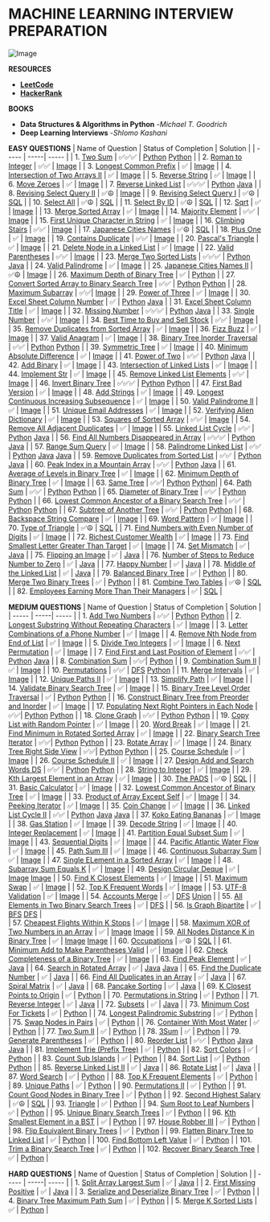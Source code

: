 # **MACHINE LEARNING INTERVIEW PREPARATION**

![Image](https://github.com/ThinamXx/ML..Interview..Preparation/blob/main/Images/In.jpg)

**RESOURCES**
- [**LeetCode**](https://leetcode.com/problemset/all/?listId=wpwgkgt&page=1&difficulty=EASY&status=NOT_STARTED)
- [**HackerRank**](https://www.hackerrank.com/dashboard)

**BOOKS**
- **Data Structures & Algorithms in Python** -*Michael T. Goodrich*
- **Deep Learning Interviews** -*Shlomo Kashani*

**EASY QUESTIONS**
| Name of Question | Status of Completion | Solution |
| ----- | -----| ----- |
| 1. [Two Sum](https://leetcode.com/problems/two-sum/) | ✅✅✅ | [Python](https://github.com/ThinamXx/ML..Interview..Preparation/blob/main/Images/Two%20Sum.PNG) [Python](https://github.com/ThinamXx/ML..Interview..Preparation/blob/main/Images/2Sum.PNG) |
| 2. [Roman to Integer](https://leetcode.com/problems/roman-to-integer/) | ✅✅ | [Image](https://github.com/ThinamXx/ML..Interview..Preparation/blob/main/Images/Roman2Integer.PNG) |
| 3. [Longest Common Prefix](https://leetcode.com/problems/longest-common-prefix/) | ✅ | [Image](https://github.com/ThinamXx/ML..Interview..Preparation/blob/main/Images/LCP.PNG) |
| 4. [Intersection of Two Arrays II](https://leetcode.com/problems/intersection-of-two-arrays-ii/) | ✅ | [Image](https://github.com/ThinamXx/ML..Interview..Preparation/blob/main/Images/Intersection.PNG) |
| 5. [Reverse String](https://leetcode.com/problems/reverse-string/) | ✅ | [Image](https://github.com/ThinamXx/ML..Interview..Preparation/blob/main/Images/Reverse%20String.PNG) |
| 6. [Move Zeroes](https://leetcode.com/problems/move-zeroes/) | ✅ | [Image](https://github.com/ThinamXx/ML..Interview..Preparation/blob/main/Images/Move%20Zeroes.PNG) |
| 7. [Reverse Linked List](https://leetcode.com/problems/reverse-linked-list/) | ✅✅✅ | [Python](https://github.com/ThinamXx/ML..Interview..Preparation/blob/main/Images/ReverseLinkedList.PNG) [Java](https://github.com/ThinamXx/ML..Interview..Preparation/blob/main/Images/Reverse%20Linked%20List.PNG) |
| 8. [Revising Select Query II](https://www.hackerrank.com/challenges/revising-the-select-query-2/problem?isFullScreen=true) | ✅☮ | [Image](https://github.com/ThinamXx/ML..Interview..Preparation/blob/main/Images/Query.PNG) |
| 9. [Revising Select Query I](https://www.hackerrank.com/challenges/revising-the-select-query/problem?isFullScreen=true) | ✅☮ | [SQL](https://github.com/ThinamXx/ML..Interview..Preparation/blob/main/Images/Query%20I.PNG) |
| 10. [Select All](https://www.hackerrank.com/challenges/select-all-sql/problem?isFullScreen=true) | ✅☮ | [SQL](https://github.com/ThinamXx/ML..Interview..Preparation/blob/main/Images/Select.PNG) |
| 11. [Select By ID](https://www.hackerrank.com/challenges/select-by-id/problem?isFullScreen=true) | ✅☮ | [SQL](https://github.com/ThinamXx/ML..Interview..Preparation/blob/main/Images/Select%20I.PNG) |
| 12. [Sqrt](https://leetcode.com/problems/sqrtx/) | ✅ | [Image](https://github.com/ThinamXx/ML..Interview..Preparation/blob/main/Images/Sqrt.PNG) |
| 13. [Merge Sorted Array](https://leetcode.com/problems/merge-sorted-array/submissions/) | ✅ | [Image](https://github.com/ThinamXx/ML..Interview..Preparation/blob/main/Images/Merge%20Sorted%20Array.PNG) |
| 14. [Majority Element](https://leetcode.com/problems/majority-element/submissions/) | ✅✅ | [Image](https://github.com/ThinamXx/ML..Interview..Preparation/blob/main/Images/Majority%20Element.PNG) |
| 15. [First Unique Character in String](https://leetcode.com/problems/first-unique-character-in-a-string/submissions/) | ✅ | [Image](https://github.com/ThinamXx/ML..Interview..Preparation/blob/main/Images/Unique%20Character.PNG) |
| 16. [Climbing Stairs](https://leetcode.com/problems/climbing-stairs/submissions/) | ✅✅ | [Image](https://github.com/ThinamXx/ML..Interview..Preparation/blob/main/Images/Climbing%20Stairs.PNG) |
| 17. [Japanese Cities Names](https://www.hackerrank.com/challenges/japanese-cities-name/problem?isFullScreen=true) | ✅☮ | [SQL](https://github.com/ThinamXx/ML..Interview..Preparation/blob/main/Images/Japanese%20Cities.PNG) |
| 18. [Plus One](https://leetcode.com/problems/plus-one/submissions/) | ✅ | [Image](https://github.com/ThinamXx/ML..Interview..Preparation/blob/main/Images/Plus%20One.PNG) |
| 19. [Contains Duplicate](https://leetcode.com/problems/contains-duplicate/submissions/) | ✅✅ | [Image](https://github.com/ThinamXx/ML..Interview..Preparation/blob/main/Images/Contains%20Duplicate.PNG) |
| 20. [Pascal's Triangle](https://leetcode.com/problems/pascals-triangle/submissions/) | ✅ | [Image](https://github.com/ThinamXx/ML..Interview..Preparation/blob/main/Images/Pascals%20Triangle.PNG) |
| 21. [Delete Node in a Linked List](https://leetcode.com/problems/delete-node-in-a-linked-list/submissions/) | ✅ | [Image](https://github.com/ThinamXx/ML..Interview..Preparation/blob/main/Images/Delete%20Node.PNG) |
| 22. [Valid Parentheses](https://leetcode.com/problems/valid-parentheses/submissions/) | ✅✅ | [Image](https://github.com/ThinamXx/ML..Interview..Preparation/blob/main/Images/Valid%20Parentheses.PNG) |
| 23. [Merge Two Sorted Lists](https://leetcode.com/problems/merge-two-sorted-lists/submissions/) | ✅✅✅ | [Python](https://github.com/ThinamXx/ML..Interview..Preparation/blob/main/Images/Merge%20Sorted%20Lists.PNG) [Java](https://github.com/ThinamXx/ML..Interview..Preparation/blob/main/Images/Merge%20Linked.PNG) |
| 24. [Valid Palindrome](https://github.com/ThinamXx/ML..Interview..Preparation/blob/main/Images/Valid%20Palindrome.PNG) | ✅ | [Image](https://leetcode.com/problems/valid-palindrome/submissions/) |
| 25. [Japanese Cities Names II](https://www.hackerrank.com/challenges/japanese-cities-name/problem?isFullScreen=true) | ✅☮ | [Image](https://github.com/ThinamXx/ML..Interview..Preparation/blob/main/Images/Select%20II.PNG) |
| 26. [Maximum Depth of Binary Tree](https://leetcode.com/problems/maximum-depth-of-binary-tree/submissions/) | ✅ | [Python](https://github.com/ThinamXx/ML..Interview..Preparation/blob/main/Images/Maximum%20Depth.PNG) |
| 27. [Convert Sorted Array to Binary Search Tree](https://leetcode.com/problems/convert-sorted-array-to-binary-search-tree/) | ✅✅ | [Python](https://github.com/ThinamXx/ML..Interview..Preparation/blob/main/Images/Sorted%20Array.PNG) [Python](https://github.com/ThinamXx/ML..Interview..Preparation/blob/main/Images/Convert%20Sorted%20Array.PNG) |
| 28. [Maximum Subarray](https://leetcode.com/problems/maximum-subarray/submissions/) | ✅✅| [Image](https://github.com/ThinamXx/ML..Interview..Preparation/blob/main/Images/Maximum%20Subarray.PNG) |
| 29. [Power of Three](https://leetcode.com/problems/power-of-three/submissions/) | ✅ | [Image](https://github.com/ThinamXx/ML..Interview..Preparation/blob/main/Images/Power%20of%20Three.PNG) | 
| 30. [Excel Sheet Column Number](https://leetcode.com/problems/excel-sheet-column-number/submissions/) | ✅ | [Python](https://github.com/ThinamXx/ML..Interview..Preparation/blob/main/Images/Excel%20Sheet%20Column.PNG) [Java](https://github.com/ThinamXx/ML..Interview..Preparation/blob/main/Images/Excel%20Sheet.PNG) |
| 31. [Excel Sheet Column Title](https://leetcode.com/problems/excel-sheet-column-title/submissions/) | ✅ | [Image](https://github.com/ThinamXx/ML..Interview..Preparation/blob/main/Images/Excel%20Sheet%20ColumnI.PNG) |
| 32. [Missing Number](https://leetcode.com/problems/missing-number/submissions/) | ✅✅✅ | [Python](https://github.com/ThinamXx/ML..Interview..Preparation/blob/main/Images/Missing%20Number.PNG) [Java](https://github.com/ThinamXx/ML..Interview..Preparation/blob/main/Images/Missing%20Number%20Java.PNG) |
| 33. [Single Number](https://leetcode.com/problems/single-number/submissions/) | ✅✅ | [Image](https://github.com/ThinamXx/ML..Interview..Preparation/blob/main/Images/Single%20Number.PNG) |
| 34. [Best Time to Buy and Sell Stock](https://leetcode.com/problems/best-time-to-buy-and-sell-stock/submissions/) | ✅✅ | [Image](https://github.com/ThinamXx/ML..Interview..Preparation/blob/main/Images/Best%20Time%20To%20Buy.PNG) |
| 35. [Remove Duplicates from Sorted Array](https://leetcode.com/problems/remove-duplicates-from-sorted-array/submissions/) | ✅ | [Image](https://github.com/ThinamXx/ML..Interview..Preparation/blob/main/Images/Remove%20Duplicates.PNG) |
| 36. [Fizz Buzz](https://leetcode.com/problems/fizz-buzz/submissions/) | ✅ | [Image](https://github.com/ThinamXx/ML..Interview..Preparation/blob/main/Images/Fizz%20Buzz.PNG) |
| 37. [Valid Anagram](https://leetcode.com/problems/valid-anagram/submissions/) | ✅ | [Image](https://github.com/ThinamXx/ML..Interview..Preparation/blob/main/Images/Anagram.PNG) |
| 38. [Binary Tree Inorder Traversal](https://leetcode.com/problems/binary-tree-inorder-traversal/submissions/) | ✅✅ | [Python](https://github.com/ThinamXx/ML..Interview..Preparation/blob/main/Images/Binary%20Tree.PNG) [Python](https://github.com/ThinamXx/ML..Interview..Preparation/blob/main/Images/Binary%20Tree%20Inorder%20Traversal%20N.png) |
| 39. [Symmetric Tree](https://leetcode.com/problems/symmetric-tree/submissions/) | ✅ | [Image](https://github.com/ThinamXx/ML..Interview..Preparation/blob/main/Images/Symmetric%20Tree.PNG) |
| 40. [Minimum Absolute Difference](https://leetcode.com/problems/minimum-absolute-difference/submissions/) | ✅ | [Image](https://github.com/ThinamXx/ML..Interview..Preparation/blob/main/Images/Minimum%20Absolute.PNG) |
| 41. [Power of Two](https://leetcode.com/problems/power-of-two/submissions/) | ✅✅ | [Python](https://github.com/ThinamXx/ML..Interview..Preparation/blob/main/Images/Power%20of%20Two.PNG) [Java](https://github.com/ThinamXx/ML..Interview..Preparation/blob/main/Images/Power%20of%20Two%20Java.PNG) |
| 42. [Add Binary](https://leetcode.com/problems/add-binary/submissions/) | ✅ | [Image](https://github.com/ThinamXx/ML..Interview..Preparation/blob/main/Images/Adding%20Binary.PNG) |
| 43. [Intersection of Linked Lists](https://leetcode.com/problems/intersection-of-two-linked-lists/submissions/) | ✅ | [Image](https://github.com/ThinamXx/ML..Interview..Preparation/blob/main/Images/Intersection%20Node%20in%20SLI.PNG) |
| 44. [Implement Str](https://leetcode.com/problems/implement-strstr/) | ✅ | [Image](https://github.com/ThinamXx/ML..Interview..Preparation/blob/main/Images/Str.PNG) | 
| 45. [Remove Linked List Elements](https://leetcode.com/problems/remove-linked-list-elements/submissions/) | ✅✅ | [Image](https://github.com/ThinamXx/ML..Interview..Preparation/blob/main/Images/Remove%20LinkedList.PNG) |
| 46. [Invert Binary Tree](https://leetcode.com/problems/invert-binary-tree/submissions/) | ✅✅✅ | [Python](https://github.com/ThinamXx/ML..Interview..Preparation/blob/main/Images/Invert%20Tree.PNG) [Python](https://github.com/ThinamXx/ML..Interview..Preparation/blob/main/Images/Invert%20Tree%20N.PNG) |
| 47. [First Bad Version](https://leetcode.com/problems/first-bad-version/) | ✅ | [Image](https://github.com/ThinamXx/ML..Interview..Preparation/blob/main/Images/First%20Bad%20Version.PNG) |
| 48. [Add Strings](https://leetcode.com/problems/add-strings/submissions/) | ✅ | [Image](https://github.com/ThinamXx/ML..Interview..Preparation/blob/main/Images/Add%20Strings.PNG) |
| 49. [Longest Continuous Increasing Subsequence](https://leetcode.com/problems/longest-continuous-increasing-subsequence/submissions/) | ✅ | [Image](https://github.com/ThinamXx/ML..Interview..Preparation/blob/main/Images/Subarray.PNG) |
| 50. [Valid Palindrome II](https://leetcode.com/problems/valid-palindrome-ii/submissions/) | ✅ | [Image](https://github.com/ThinamXx/ML..Interview..Preparation/blob/main/Images/Valid%20Palindrome%20II.PNG) | 
| 51. [Unique Email Addresses](https://leetcode.com/problems/unique-email-addresses/submissions/) | ✅ | [Image](https://github.com/ThinamXx/ML..Interview..Preparation/blob/main/Images/Email%20Addresses.PNG) |
| 52. [Verifying Alien Dictionary](https://leetcode.com/problems/verifying-an-alien-dictionary/submissions/) | ✅ | [Image](https://github.com/ThinamXx/ML..Interview..Preparation/blob/main/Images/Alien%20Dictionary.PNG) |
| 53. [Squares of Sorted Array](https://leetcode.com/problems/squares-of-a-sorted-array/submissions/) | ✅✅ | [Image](https://github.com/ThinamXx/ML..Interview..Preparation/blob/main/Images/Squares%20of%20Sorted%20Array.PNG) | 
| 54. [Remove All Adjacent Duplicates](https://leetcode.com/problems/remove-all-adjacent-duplicates-in-string/submissions/) | ✅ | [Image](https://github.com/ThinamXx/ML..Interview..Preparation/blob/main/Images/Remove%20Adjacent.PNG) |
| 55. [Linked List Cycle](https://leetcode.com/problems/linked-list-cycle/submissions/) | ✅✅ | [Python](https://github.com/ThinamXx/ML..Interview..Preparation/blob/main/Images/Linked%20List%20Cycle.PNG) [Java](https://github.com/ThinamXx/ML..Interview..Preparation/blob/main/Images/Cycle.PNG) | 
| 56. [Find All Numbers Disappeared in Array](https://leetcode.com/problems/find-all-numbers-disappeared-in-an-array/) | ✅✅✅ | [Python](https://github.com/ThinamXx/ML..Interview..Preparation/blob/main/Images/Find%20Numbers.PNG) [Java](https://github.com/ThinamXx/ML..Interview..Preparation/blob/main/Images/Numbers%20Disappeared.PNG) | 
| 57. [Range Sum Query](https://leetcode.com/problems/range-sum-query-immutable/submissions/) | ✅ | [Image](https://github.com/ThinamXx/ML..Interview..Preparation/blob/main/Images/Range%20Sum.PNG) |
| 58. [Palindrome Linked List](https://leetcode.com/problems/palindrome-linked-list/submissions/) | ✅✅ | [Python](https://github.com/ThinamXx/ML..Interview..Preparation/blob/main/Images/Palindrome%20Linked%20List.PNG) [Java](https://github.com/ThinamXx/ML..Interview..Preparation/blob/main/Images/Palindrom%20LLJ.PNG) [Java](https://github.com/ThinamXx/ML..Interview..Preparation/blob/main/Images/Palindrome%20LLJ.PNG) |
| 59. [Remove Duplicates from Sorted List](https://leetcode.com/problems/remove-duplicates-from-sorted-list/submissions/) | ✅✅ | [Python](https://github.com/ThinamXx/ML..Interview..Preparation/blob/main/Images/Remove%20Duplicates%20List.PNG) [Java](https://github.com/ThinamXx/ML..Interview..Preparation/blob/main/Images/Remove%20Duplicates%20List%20Java.PNG) |
| 60. [Peak Index in a Mountain Array](https://leetcode.com/problems/peak-index-in-a-mountain-array/) | ✅✅ | [Python](https://github.com/ThinamXx/ML..Interview..Preparation/blob/main/Images/Peak%20Index.PNG) [Java](https://github.com/ThinamXx/ML..Interview..Preparation/blob/main/Images/Peak%20Index%20Java.PNG) |
| 61. [Average of Levels in Binary Tree](https://leetcode.com/problems/average-of-levels-in-binary-tree/) | ✅ | [Image](https://github.com/ThinamXx/ML..Interview..Preparation/blob/main/Images/Average%20of%20Levels.PNG) |
| 62. [Minimum Depth of Binary Tree](https://leetcode.com/problems/minimum-depth-of-binary-tree/submissions/) | ✅ | [Image](https://github.com/ThinamXx/ML..Interview..Preparation/blob/main/Images/Minimum%20Depth.PNG) | 
| 63. [Same Tree](https://leetcode.com/problems/same-tree/submissions/) | ✅✅| [Python](https://github.com/ThinamXx/ML..Interview..Preparation/blob/main/Images/Same%20Tree.PNG) [Python](https://github.com/ThinamXx/ML..Interview..Preparation/blob/main/Images/Same%20Tree%20P.png)|
| 64. [Path Sum](https://leetcode.com/problems/path-sum/submissions/) | ✅✅ | [Python](https://github.com/ThinamXx/ML..Interview..Preparation/blob/main/Images/Path%20Sum.PNG) [Python](https://github.com/ThinamXx/ML..Interview..Preparation/blob/main/Images/Path%20Sum%20N.PNG) |
| 65. [Diameter of Binary Tree](https://leetcode.com/problems/diameter-of-binary-tree/submissions/) | ✅✅ | [Python](https://github.com/ThinamXx/ML..Interview..Preparation/blob/main/Images/Diameter%20of%20BT.PNG) [Python](https://github.com/ThinamXx/ML..Interview..Preparation/blob/main/Images/Diameter%20of%20BT%20P.PNG) |
| 66. [Lowest Common Ancestor of a Binary Search Tree](https://leetcode.com/problems/lowest-common-ancestor-of-a-binary-search-tree/) | ✅✅ | [Python](https://github.com/ThinamXx/ML..Interview..Preparation/blob/main/Images/Lowest%20Common%20Descendent.PNG) [Python](https://github.com/ThinamXx/ML..Interview..Preparation/blob/main/Images/Lowest%20Common%20Ancestor.PNG) | 
| 67. [Subtree of Another Tree](https://leetcode.com/problems/subtree-of-another-tree/submissions/) | ✅✅ | [Python](https://github.com/ThinamXx/ML..Interview..Preparation/blob/main/Images/Subtree%20of%20another%20Tree.PNG) [Python](https://github.com/ThinamXx/ML..Interview..Preparation/blob/main/Images/Subtree%20of%20Another%20Tree%20N.png) |
| 68. [Backspace String Compare](https://leetcode.com/problems/backspace-string-compare/submissions/) | ✅ | [Image](https://github.com/ThinamXx/ML..Interview..Preparation/blob/main/Images/Backspace%20String.PNG) | 
| 69. [Word Pattern](https://leetcode.com/problems/word-pattern/submissions/) | ✅ | [Image](https://github.com/ThinamXx/ML..Interview..Preparation/blob/main/Images/Word%20Pattern.PNG) | 
| 70. [Type of Triangle](https://www.hackerrank.com/challenges/what-type-of-triangle/problem?isFullScreen=true) | ✅☮ | [SQL](https://github.com/ThinamXx/ML..Interview..Preparation/blob/main/Images/Triangle.PNG) |
| 71. [Find Numbers with Even Number of Digits](https://leetcode.com/problems/find-numbers-with-even-number-of-digits/) | ✅ | [Image](https://github.com/ThinamXx/ML..Interview..Preparation/blob/main/Images/Even%20Digits.PNG) |
| 72. [Richest Customer Wealth](https://leetcode.com/problems/richest-customer-wealth/submissions/) | ✅ | [Image](https://github.com/ThinamXx/ML..Interview..Preparation/blob/main/Images/Wealth.PNG) | 
| 73. [Find Smallest Letter Greater Than Target](https://leetcode.com/problems/find-smallest-letter-greater-than-target/) | ✅ | [Image](https://github.com/ThinamXx/ML..Interview..Preparation/blob/main/Images/Smallest%20Letter.PNG) | 
| 74. [Set Mismatch](https://leetcode.com/problems/set-mismatch/) | ✅ | [Java](https://github.com/ThinamXx/ML..Interview..Preparation/blob/main/Images/Set%20Mismatch.PNG) | 
| 75. [Flipping an Image](https://leetcode.com/problems/flipping-an-image/) | ✅ | [Java](https://github.com/ThinamXx/ML..Interview..Preparation/blob/main/Images/Flipping%20Image.PNG) | 
| 76. [Number of Steps to Reduce Number to Zero](https://leetcode.com/problems/number-of-steps-to-reduce-a-number-to-zero/) | ✅ | [Java](https://github.com/ThinamXx/ML..Interview..Preparation/blob/main/Images/Reduce.PNG) | 
| 77. [Happy Number](https://leetcode.com/problems/happy-number/) | ✅ | [Java](https://github.com/ThinamXx/ML..Interview..Preparation/blob/main/Images/Happy%20Number.PNG) | 
| 78. [Middle of the Linked List](https://leetcode.com/problems/middle-of-the-linked-list/) | ✅ | [Java](https://github.com/ThinamXx/ML..Interview..Preparation/blob/main/Images/Linked%20List%20Middle.PNG) | 
| 79. [Balanced Binary Tree](https://leetcode.com/problems/balanced-binary-tree/submissions/) | ✅ | [Python](https://github.com/ThinamXx/ML..Interview..Preparation/blob/main/Images/Balanced%20Binary%20Tree.PNG) | 
| 80. [Merge Two Binary Trees](https://leetcode.com/problems/merge-two-binary-trees/submissions/) | ✅ | [Python](https://github.com/ThinamXx/ML..Interview..Preparation/blob/main/Images/Merge%20Two%20Binary%20Trees.PNG) | 
| 81. [Combine Two Tables](https://leetcode.com/problems/combine-two-tables/submissions/) | ✅☮ | [SQL](https://github.com/ThinamXx/ML..Interview..Preparation/blob/main/Images/Combine%20Two%20Tables.PNG) | 
| 82. [Employees Earning More Than Their Managers](https://leetcode.com/problems/employees-earning-more-than-their-managers/) | ✅ | [SQL](https://github.com/ThinamXx/ML..Interview..Preparation/blob/main/Images/Employee%20Earning.PNG) |

**MEDIUM QUESTIONS**
| Name of Question | Status of Completion | Solution |
| ----- | -----| ----- |
| 1. [Add Two Numbers](https://leetcode.com/problems/add-two-numbers/) | ✅✅ | [Python](https://github.com/ThinamXx/ML..Interview..Preparation/blob/main/Images/Add%20Two%20Numbers.PNG) [Python](https://github.com/ThinamXx/ML..Interview..Preparation/blob/main/Images/Add%20Two%20Numbers%20N.png) |
| 2. [Longest Substring Without Repeating Characters](https://leetcode.com/problems/longest-substring-without-repeating-characters/) | ✅ | [Image](https://github.com/ThinamXx/ML..Interview..Preparation/blob/main/Images/Longest%20Substring.PNG) |
| 3. [Letter Combinations of a Phone Number](https://leetcode.com/problems/letter-combinations-of-a-phone-number/) | ✅ | [Image](https://github.com/ThinamXx/ML..Interview..Preparation/blob/main/Images/Letter%20Combinations.PNG) |
| 4. [Remove Nth Node from End of List](https://leetcode.com/problems/remove-nth-node-from-end-of-list/) | ✅ | [Image](https://github.com/ThinamXx/ML..Interview..Preparation/blob/main/Images/Remove%20Nth%20Node.PNG) | 
| 5. [Divide Two Integers](https://leetcode.com/problems/divide-two-integers/submissions/) | ✅ | [Image](https://github.com/ThinamXx/ML..Interview..Preparation/blob/main/Images/Divide.PNG) |
| 6. [Next Permutation](https://leetcode.com/problems/next-permutation/submissions/) | ✅ | [Image](https://github.com/ThinamXx/ML..Interview..Preparation/blob/main/Images/Next%20Permutation.PNG) | 
| 7. [Find First and Last Position of Element](https://leetcode.com/problems/find-first-and-last-position-of-element-in-sorted-array/submissions/) | ✅✅ | [Python](https://github.com/ThinamXx/ML..Interview..Preparation/blob/main/Images/First%20and%20Last.PNG) [Java](https://github.com/ThinamXx/ML..Interview..Preparation/blob/main/Images/First%20and%20Last%20Java.PNG) |
| 8. [Combination Sum](https://leetcode.com/problems/combination-sum/submissions/) | ✅✅| [Python](https://github.com/ThinamXx/ML..Interview..Preparation/blob/main/Images/Combination%20Sum.PNG) | 
| 9. [Combination Sum II](https://leetcode.com/problems/combination-sum-ii/submissions/) | ✅ | [Image](https://github.com/ThinamXx/ML..Interview..Preparation/blob/main/Images/Combination%20Sum%20II.PNG) |
| 10. [Permutations](https://leetcode.com/problems/permutations/submissions/) | ✅✅ | [DFS](https://github.com/ThinamXx/ML..Interview..Preparation/blob/main/Images/Permutations.PNG) [Python](https://github.com/ThinamXx/ML..Interview..Preparation/blob/main/Images/Permutations%20P.PNG) |
| 11. [Merge Intervals](https://leetcode.com/problems/merge-intervals/submissions/) | ✅ | [Image](https://github.com/ThinamXx/ML..Interview..Preparation/blob/main/Images/Merge%20Intervals.PNG) |
| 12. [Unique Paths II](https://leetcode.com/problems/unique-paths-ii/submissions/) | ✅ | [Image](https://github.com/ThinamXx/ML..Interview..Preparation/blob/main/Images/Unique%20Paths%20II.PNG) | 
| 13. [Simplify Path](https://leetcode.com/problems/simplify-path/submissions/) | ✅ | [Image](https://github.com/ThinamXx/ML..Interview..Preparation/blob/main/Images/Simplify%20Path.PNG) |
| 14. [Validate Binary Search Tree](https://leetcode.com/problems/validate-binary-search-tree/submissions/) | ✅ | [Image](https://github.com/ThinamXx/ML..Interview..Preparation/blob/main/Images/Binary%20Tree.PNG) |
| 15. [Binary Tree Level Order Traversal](https://leetcode.com/problems/binary-tree-level-order-traversal/) | ✅ | [Python](https://github.com/ThinamXx/ML..Interview..Preparation/blob/main/Images/Binary%20Tree%20Level%20Order.PNG) [Python](https://github.com/ThinamXx/ML..Interview..Preparation/blob/main/Images/Level%20Order%20Traversal.PNG) |
| 16. [Construct Binary Tree from Preorder and Inorder](https://leetcode.com/problems/construct-binary-tree-from-preorder-and-inorder-traversal/) | ✅ | [Image](https://github.com/ThinamXx/ML..Interview..Preparation/blob/main/Images/Construct%20Binary%20Tree.PNG) |
| 17. [Populating Next Right Pointers in Each Node](https://leetcode.com/problems/populating-next-right-pointers-in-each-node/) | ✅✅| [Python](https://github.com/ThinamXx/ML..Interview..Preparation/blob/main/Images/Populating%20Next%20Right.PNG) [Python](https://github.com/ThinamXx/ML..Interview..Preparation/blob/main/Images/Populating%20Next%20Right%20Pointers%20in%20Each%20Node.PNG) | 
| 18. [Clone Graph](https://leetcode.com/problems/clone-graph/submissions/) | ✅✅ | [Python](https://github.com/ThinamXx/ML..Interview..Preparation/blob/main/Images/Clone%20Graph.PNG) [Python](https://github.com/ThinamXx/ML..Interview..Preparation/blob/main/Images/Clone%20Graphh.PNG) | 
| 19. [Copy List with Random Pointer](https://leetcode.com/problems/copy-list-with-random-pointer/) | ✅ | [Image](https://github.com/ThinamXx/ML..Interview..Preparation/blob/main/Images/Copy%20List.PNG) |
| 20. [Word Break](https://leetcode.com/problems/word-break/) | ✅ | [Image](https://github.com/ThinamXx/ML..Interview..Preparation/blob/main/Images/Word%20Break.PNG) |
| 21. [Find Minimum in Rotated Sorted Array](https://leetcode.com/problems/find-minimum-in-rotated-sorted-array/) | ✅ | [Image](https://github.com/ThinamXx/ML..Interview..Preparation/blob/main/Images/Minimum%20in%20Rotated.PNG) |
| 22. [Binary Search Tree Iterator](https://leetcode.com/problems/binary-search-tree-iterator/) | ✅✅| [Python](https://github.com/ThinamXx/ML..Interview..Preparation/blob/main/Images/Binary%20Search%20Tree.PNG) [Python](https://github.com/ThinamXx/ML..Interview..Preparation/blob/main/Images/Binary%20Search%20Tree%20Iterator%20N.png) | 
| 23. [Rotate Array](https://leetcode.com/problems/rotate-array/) | ✅ | [Image](https://github.com/ThinamXx/ML..Interview..Preparation/blob/main/Images/Rotate%20Array.PNG) |
| 24. [Binary Tree Right Side View](https://leetcode.com/problems/binary-tree-right-side-view/) | ✅✅| [Python](https://github.com/ThinamXx/ML..Interview..Preparation/blob/main/Images/Right%20Node.PNG) [Python](https://github.com/ThinamXx/ML..Interview..Preparation/blob/main/Images/Binary%20Tree%20Right%20Side.PNG) | 
| 25. [Course Schedule](https://leetcode.com/problems/course-schedule/submissions/) | ✅ | [Image](https://github.com/ThinamXx/ML..Interview..Preparation/blob/main/Images/Course%20Schedule.PNG) |
| 26. [Course Schedule II](https://leetcode.com/problems/course-schedule-ii/submissions/) | ✅ | [Image](https://github.com/ThinamXx/ML..Interview..Preparation/blob/main/Images/Course%20Schedule%20II.PNG) |
| 27. [Design Add and Search Words DS](https://leetcode.com/problems/design-add-and-search-words-data-structure/) | ✅✅ | [Python](https://github.com/ThinamXx/ML..Interview..Preparation/blob/main/Images/Design%20Add%20and%20Search.PNG) [Python](https://github.com/ThinamXx/ML..Interview..Preparation/blob/main/Images/Add%20%26%20Search.png) | 
| 28. [String to Integer](https://leetcode.com/problems/string-to-integer-atoi/submissions/) | ✅ | [Image](https://github.com/ThinamXx/ML..Interview..Preparation/blob/main/Images/String%20to%20Integer.PNG) | 
| 29. [Kth Largest Element in an Array](https://leetcode.com/problems/kth-largest-element-in-an-array/) | ✅ | [Image](https://github.com/ThinamXx/ML..Interview..Preparation/blob/main/Images/Kth%20Largest%20Element.PNG) | 
| 30. [The PADS](https://www.hackerrank.com/challenges/the-pads/problem?isFullScreen=true) | ✅☮ | [SQL](https://github.com/ThinamXx/ML..Interview..Preparation/blob/main/Images/The%20Pads.PNG) | 
| 31. [Basic Calculator](https://leetcode.com/problems/basic-calculator-ii/submissions/) | ✅ | [Image](https://github.com/ThinamXx/ML..Interview..Preparation/blob/main/Images/Basic%20Calculator%20II.PNG) | 
| 32. [Lowest Common Ancestor of Binary Tree](https://leetcode.com/problems/lowest-common-ancestor-of-a-binary-tree/) | ✅ | [Image](https://github.com/ThinamXx/ML..Interview..Preparation/blob/main/Images/Lowest%20Common%20Binary.PNG) | 
| 33. [Product of Array Except Self](https://leetcode.com/problems/product-of-array-except-self/) | ✅ | [Image](https://github.com/ThinamXx/ML..Interview..Preparation/blob/main/Images/Product%20of%20Array.PNG) | 
| 34. [Peeking Iterator](https://leetcode.com/problems/peeking-iterator/submissions/) | ✅ | [Image](https://github.com/ThinamXx/ML..Interview..Preparation/blob/main/Images/Peeking%20Iterator.PNG) | 
| 35. [Coin Change](https://leetcode.com/problems/coin-change/submissions/) | ✅ | [Image](https://github.com/ThinamXx/ML..Interview..Preparation/blob/main/Images/Coin%20Change.PNG) |
| 36. [Linked List Cycle II](https://leetcode.com/problems/linked-list-cycle-ii/submissions/) | ✅✅ | [Python](https://github.com/ThinamXx/ML..Interview..Preparation/blob/main/Images/Linked%20List%20Cycle%20II.PNG) [Java](https://github.com/ThinamXx/ML..Interview..Preparation/blob/main/Images/Linked%20List%20CJ.PNG) [Java](https://github.com/ThinamXx/ML..Interview..Preparation/blob/main/Images/Linked%20List%20CJ2.PNG) | 
| 37. [Koko Eating Bananas](https://leetcode.com/problems/koko-eating-bananas/) | ✅ | [Image](https://github.com/ThinamXx/ML..Interview..Preparation/blob/main/Images/Koko.PNG) |
| 38. [Gas Station](https://leetcode.com/problems/gas-station/) | ✅ | [Image](https://github.com/ThinamXx/ML..Interview..Preparation/blob/main/Images/Gas%20Station.PNG) |
| 39. [Decode String](https://leetcode.com/problems/decode-string/submissions/) | ✅ | [Image](https://github.com/ThinamXx/ML..Interview..Preparation/blob/main/Images/Decode%20String.PNG) |
| 40. [Integer Replacement](https://leetcode.com/problems/integer-replacement/) | ✅ | [Image](https://github.com/ThinamXx/ML..Interview..Preparation/blob/main/Images/Integer%20Replacement.PNG) | 
| 41. [Partition Equal Subset Sum](https://leetcode.com/problems/partition-equal-subset-sum/submissions/) | ✅ | [Image](https://github.com/ThinamXx/ML..Interview..Preparation/blob/main/Images/Partition%20Equal.PNG) | 
| 43. [Sequential Digits](https://leetcode.com/problems/sequential-digits/submissions/) | ✅ | [Image](https://github.com/ThinamXx/ML..Interview..Preparation/blob/main/Images/Sequential%20Digits.PNG) |
| 44. [Pacific Atlantic Water Flow](https://leetcode.com/problems/pacific-atlantic-water-flow/submissions/) | ✅ | [Image](https://github.com/ThinamXx/ML..Interview..Preparation/blob/main/Images/Pacific%20Atlantic.PNG) |
| 45. [Path Sum III](https://leetcode.com/problems/path-sum-iii/submissions/) | ✅ | [Image](https://github.com/ThinamXx/ML..Interview..Preparation/blob/main/Images/Path%20Sum%20III.PNG) | 
| 46. [Continuous Subarray Sum](https://leetcode.com/problems/continuous-subarray-sum/submissions/) | ✅ | [Image](https://github.com/ThinamXx/ML..Interview..Preparation/blob/main/Images/Continuous%20Subarray%20Sum.PNG) | 
| 47. [Single ELement in a Sorted Array](https://leetcode.com/problems/single-element-in-a-sorted-array/) | ✅ | [Image](https://github.com/ThinamXx/ML..Interview..Preparation/blob/main/Images/Single%20Element.PNG) | 
| 48. [Subarray Sum Equals K](https://leetcode.com/problems/subarray-sum-equals-k/submissions/) | ✅ | [Image](https://github.com/ThinamXx/ML..Interview..Preparation/blob/main/Images/Subarray%20Sum.PNG) | 
| 49. [Design Circular Deque](https://leetcode.com/problems/design-circular-deque/submissions/) | ✅ | [Image](https://github.com/ThinamXx/ML..Interview..Preparation/blob/main/Images/Design%20Circular%20a.PNG) [Image](https://github.com/ThinamXx/ML..Interview..Preparation/blob/main/Images/Design%20Circular%20b.PNG) | 
| 50. [Find K Closest Elements](https://leetcode.com/problems/find-k-closest-elements/) | ✅ | [Image](https://github.com/ThinamXx/ML..Interview..Preparation/blob/main/Images/K%20Closest.PNG) | 
| 51. [Maximum Swap](https://leetcode.com/problems/maximum-swap/submissions/) | ✅ | [Image](https://github.com/ThinamXx/ML..Interview..Preparation/blob/main/Images/Maximum%20Swap.PNG) |
| 52. [Top K Frequent Words](https://leetcode.com/problems/top-k-frequent-words/) | ✅ | [Image](https://github.com/ThinamXx/ML..Interview..Preparation/blob/main/Images/Top%20K%20Frequent%20Words.PNG) | 
| 53. [UTF-8 Validation](https://leetcode.com/problems/utf-8-validation/) | ✅ | [Image](https://github.com/ThinamXx/ML..Interview..Preparation/blob/main/Images/UTF-8.PNG) | 
| 54. [Accounts Merge](https://leetcode.com/problems/accounts-merge/submissions/) | ✅ | [DFS](https://github.com/ThinamXx/ML..Interview..Preparation/blob/main/Images/Accounts%20Merge%20a.PNG) [Union](https://github.com/ThinamXx/ML..Interview..Preparation/blob/main/Images/Accounts%20Merge%20b.PNG) | 
| 55. [All Elements in Two Binary Search Trees](https://leetcode.com/problems/all-elements-in-two-binary-search-trees/) | ✅ | [DFS](https://github.com/ThinamXx/ML..Interview..Preparation/blob/main/Images/Binary%20Search%20Tree%20All.PNG) | 
| 56. [Is Graph Bipartite](https://leetcode.com/problems/is-graph-bipartite/submissions/) | ✅ | [BFS](https://github.com/ThinamXx/ML..Interview..Preparation/blob/main/Images/Graph%20Bipartite%20a.PNG) [DFS](https://github.com/ThinamXx/ML..Interview..Preparation/blob/main/Images/Graph%20Bipartite%20b.PNG) |  
| 57. [Cheapest Flights Within K Stops](https://leetcode.com/problems/cheapest-flights-within-k-stops/) | ✅ | [Image](https://github.com/ThinamXx/ML..Interview..Preparation/blob/main/Images/Cheapest%20Flights.PNG) | 
| 58. [Maximum XOR of Two Numbers in an Array](https://leetcode.com/problems/maximum-xor-of-two-numbers-in-an-array/) | ✅ | [Image](https://github.com/ThinamXx/ML..Interview..Preparation/blob/main/Images/Maximum%20XOR%20a.PNG) [Image](https://github.com/ThinamXx/ML..Interview..Preparation/blob/main/Images/Maximum%20XOR%20b.PNG) |
| 59. [All Nodes Distance K in Binary Tree](https://leetcode.com/problems/all-nodes-distance-k-in-binary-tree/) | ✅ | [Image](https://github.com/ThinamXx/ML..Interview..Preparation/blob/main/Images/All%20Nodes%20a.PNG) [Image](https://github.com/ThinamXx/ML..Interview..Preparation/blob/main/Images/All%20Nodes%20b.PNG) | 
| 60. [Occupations](https://www.hackerrank.com/challenges/occupations/problem?isFullScreen=true) | ✅☮ | [SQL](https://github.com/ThinamXx/ML..Interview..Preparation/blob/main/Images/Occupations.PNG) |
| 61. [Minimum Add to Make Parentheses Valid](https://leetcode.com/problems/minimum-add-to-make-parentheses-valid/) | ✅ | [Image](https://github.com/ThinamXx/ML..Interview..Preparation/blob/main/Images/Minimum%20Add.PNG) | 
| 62. [Check Completeness of a Binary Tree](https://leetcode.com/problems/check-completeness-of-a-binary-tree/) | ✅ | [Image](https://github.com/ThinamXx/ML..Interview..Preparation/blob/main/Images/Check%20Completeness.PNG) | 
| 63. [Find Peak Element](https://leetcode.com/problems/find-peak-element/) | ✅ | [Java](https://github.com/ThinamXx/ML..Interview..Preparation/blob/main/Images/Peak%20Element.PNG) | 
| 64. [Search in Rotated Array](https://leetcode.com/problems/search-in-rotated-sorted-array/) | ✅ | [Java](https://github.com/ThinamXx/ML..Interview..Preparation/blob/main/Images/Search%20a.PNG) [Java](https://github.com/ThinamXx/ML..Interview..Preparation/blob/main/Images/Search%20b.PNG) | 
| 65. [Find the Duplicate Number](https://leetcode.com/problems/find-the-duplicate-number/) | ✅ | [Java](https://github.com/ThinamXx/ML..Interview..Preparation/blob/main/Images/Duplicate%20Number.PNG) |
| 66. [Find All Duplicates in an Array](https://leetcode.com/problems/find-all-duplicates-in-an-array/) | ✅ | [Java](https://github.com/ThinamXx/ML..Interview..Preparation/blob/main/Images/All%20Duplicates.PNG) | 
| 67. [Spiral Matrix](https://leetcode.com/problems/spiral-matrix/submissions/) | ✅ | [Java](https://github.com/ThinamXx/ML..Interview..Preparation/blob/main/Images/Spiral%20Matrix.PNG) | 
| 68. [Pancake Sorting](https://leetcode.com/problems/pancake-sorting/) | ✅ | [Java](https://github.com/ThinamXx/ML..Interview..Preparation/blob/main/Images/Pancake%20Sorting.PNG) | 
| 69. [K Closest Points to Origin](https://leetcode.com/problems/k-closest-points-to-origin/) | ✅ | [Python](https://github.com/ThinamXx/ML..Interview..Preparation/blob/main/Images/K%20Closest%20Points.PNG) |
| 70. [Permutations in String](https://leetcode.com/problems/permutation-in-string/submissions/) | ✅ | [Python](https://github.com/ThinamXx/ML..Interview..Preparation/blob/main/Images/Permutations%20in%20String.PNG) | 
| 71. [Reverse Integer](https://leetcode.com/problems/reverse-integer/submissions/) | ✅ | [Java](https://github.com/ThinamXx/ML..Interview..Preparation/blob/main/Images/Reverse%20Integer.PNG) | 
| 72. [Subsets](https://leetcode.com/problems/subsets/) | ✅ | [Java](https://github.com/ThinamXx/ML..Interview..Preparation/blob/main/Images/Subset.PNG) | 
| 73. [Minimum Cost For Tickets](https://leetcode.com/problems/minimum-cost-for-tickets/submissions/) | ✅ | [Python](https://github.com/ThinamXx/ML..Interview..Preparation/blob/main/Images/Minimum%20Cost.PNG) | 
| 74. [Longest Palindromic Substring](https://leetcode.com/problems/longest-palindromic-substring/) | ✅ | [Python](https://github.com/ThinamXx/ML..Interview..Preparation/blob/main/Images/Longest%20Palindromic.PNG) |
| 75. [Swap Nodes in Pairs](https://leetcode.com/problems/swap-nodes-in-pairs/) | ✅ | [Python](https://github.com/ThinamXx/ML..Interview..Preparation/blob/main/Images/Swap%20Nodes.PNG) | 
| 76. [Container With Most Water](https://leetcode.com/problems/container-with-most-water/submissions/) | ✅ | [Python](https://github.com/ThinamXx/ML..Interview..Preparation/blob/main/Images/Container%20With%20Water.PNG) | 
| 77. [Two Sum II](https://leetcode.com/problems/two-sum-ii-input-array-is-sorted/) | ✅ | [Python](https://github.com/ThinamXx/ML..Interview..Preparation/blob/main/Images/Two%20Sum%20II.PNG) |
| 78. [3Sum](https://leetcode.com/problems/3sum/) | ✅ | [Python](https://github.com/ThinamXx/ML..Interview..Preparation/blob/main/Images/3%20Sum.PNG) | 
| 79. [Generate Parentheses](https://leetcode.com/problems/generate-parentheses/submissions/) | ✅ | [Python](https://github.com/ThinamXx/ML..Interview..Preparation/blob/main/Images/Generate%20Parentheses.PNG) |
| 80. [Reorder List](https://leetcode.com/problems/reorder-list/submissions/) | ✅✅ | [Python](https://github.com/ThinamXx/ML..Interview..Preparation/blob/main/Images/Reorder%20List.PNG) [Java](https://github.com/ThinamXx/ML..Interview..Preparation/blob/main/Images/LinkedList%20J1.PNG) [Java](https://github.com/ThinamXx/ML..Interview..Preparation/blob/main/Images/LinkedList%20J2.PNG) | 
| 81. [Implement Trie (Prefix Tree)](https://leetcode.com/problems/implement-trie-prefix-tree/submissions/) | ✅ | [Python](https://github.com/ThinamXx/ML..Interview..Preparation/blob/main/Images/Trie.PNG) | 
| 82. [Sort Colors](https://leetcode.com/problems/sort-colors/) | ✅ | [Python](https://github.com/ThinamXx/ML..Interview..Preparation/blob/main/Images/Sort%20Colors.PNG) | 
| 83. [Count Sub Islands](https://leetcode.com/problems/count-sub-islands/submissions/) | ✅ | [Python](https://github.com/ThinamXx/ML..Interview..Preparation/blob/main/Images/Count%20Sub%20Islands.PNG) | 
| 84. [Sort List](https://leetcode.com/problems/sort-list/submissions/) | ✅ | [Python](https://github.com/ThinamXx/ML..Interview..Preparation/blob/main/Images/Sort%20List1.PNG) [Python](https://github.com/ThinamXx/ML..Interview..Preparation/blob/main/Images/Sort%20List2.PNG) | 
| 85. [Reverse Linked List II](https://leetcode.com/problems/reverse-linked-list-ii/submissions/) | ✅ | [Java](https://github.com/ThinamXx/ML..Interview..Preparation/blob/main/Images/Reverse%20Linked%20List%202.PNG) | 
| 86. [Rotate List](https://leetcode.com/problems/rotate-list/) | ✅ | [Java](https://github.com/ThinamXx/ML..Interview..Preparation/blob/main/Images/Rotate%20List.PNG) |
| 87. [Word Search](https://leetcode.com/problems/word-search/submissions/) | ✅ | [Python](https://github.com/ThinamXx/ML..Interview..Preparation/blob/main/Images/Word%20Search.PNG) | 
| 88. [Top K Frequent Elements](https://leetcode.com/problems/top-k-frequent-elements/submissions/) | ✅ | [Python](https://github.com/ThinamXx/ML..Interview..Preparation/blob/main/Images/K%20Frequent%20Elements.PNG) | 
| 89. [Unique Paths](https://leetcode.com/problems/unique-paths/) | ✅ | [Python](https://github.com/ThinamXx/ML..Interview..Preparation/blob/main/Images/Unique%20Paths.PNG) | 
| 90. [Permutations II](https://leetcode.com/problems/permutations-ii/submissions/) | ✅ | [Python](https://github.com/ThinamXx/ML..Interview..Preparation/blob/main/Images/Permutations%20II.PNG) |
| 91. [Count Good Nodes in Binary Tree](https://leetcode.com/problems/count-good-nodes-in-binary-tree/) | ✅ | [Python](https://github.com/ThinamXx/ML..Interview..Preparation/blob/main/Images/Count%20Good%20Nodes.PNG) |
| 92. [Second Highest Salary](https://leetcode.com/problems/second-highest-salary/) | ✅☮ | [SQL](https://github.com/ThinamXx/ML..Interview..Preparation/blob/main/Images/Second%20Highest%20Salary.PNG) |
| 93. [Triangle](https://leetcode.com/problems/triangle/submissions/) | ✅ | [Python](https://github.com/ThinamXx/ML..Interview..Preparation/blob/main/Images/Triangle%20P.PNG) | 
| 94. [Sum Root to Leaf Numbers](https://leetcode.com/problems/sum-root-to-leaf-numbers/) | ✅ | [Python](https://github.com/ThinamXx/ML..Interview..Preparation/blob/main/Images/Sum%20Root.png) | 
| 95. [Unique Binary Search Trees](https://leetcode.com/problems/unique-binary-search-trees/submissions/) | ✅ | [Python](https://github.com/ThinamXx/ML..Interview..Preparation/blob/main/Images/Unique%20%20Binary%20Search%20Trees.PNG) | 
| 96. [Kth Smallest Element in a BST](https://leetcode.com/problems/kth-smallest-element-in-a-bst/) | ✅ | [Python](https://github.com/ThinamXx/ML..Interview..Preparation/blob/main/Images/Kth%20Smallest%20Element%20in%20a%20BST.png) |
| 97. [House Robber III](https://leetcode.com/problems/house-robber-iii/) | ✅ | [Python](https://github.com/ThinamXx/ML..Interview..Preparation/blob/main/Images/House%20Robber%20III.png) | 
| 98. [Flip Equivalent Binary Trees](https://leetcode.com/problems/flip-equivalent-binary-trees/submissions/) | ✅ | [Python](https://github.com/ThinamXx/ML..Interview..Preparation/blob/main/Images/Flip%20Equivalent%20BT.png) |
| 99. [Flatten Binary Tree to Linked List](https://leetcode.com/problems/flatten-binary-tree-to-linked-list/) | ✅ | [Python](https://github.com/ThinamXx/ML..Interview..Preparation/blob/main/Images/Flatten%20Binary%20Tree.png) | 
| 100. [Find Bottom Left Value](https://leetcode.com/problems/find-bottom-left-tree-value/submissions/) | ✅ | [Python](https://github.com/ThinamXx/ML..Interview..Preparation/blob/main/Images/Find%20Bottom%20Left%20Tree.PNG) | 
| 101. [Trim a Binary Search Tree](https://leetcode.com/problems/trim-a-binary-search-tree/submissions/) | ✅ | [Python](https://github.com/ThinamXx/ML..Interview..Preparation/blob/main/Images/Trim%20BST.PNG) | 
| 102. [Recover Binary Search Tree](https://leetcode.com/problems/recover-binary-search-tree/) | ✅ | [Python](https://github.com/ThinamXx/ML..Interview..Preparation/blob/main/Images/Recover%20Binary%20Search%20Tree.PNG) | 

**HARD QUESTIONS**
| Name of Question | Status of Completion | Solution |
| ----- | -----| ----- |
| 1. [Split Array Largest Sum](https://leetcode.com/problems/split-array-largest-sum/) | ✅ | [Java](https://github.com/ThinamXx/ML..Interview..Preparation/blob/main/Images/Split%20Array.PNG) |
| 2. [First Missing Positive](https://leetcode.com/problems/first-missing-positive/submissions/) | ✅ | [Java](https://github.com/ThinamXx/ML..Interview..Preparation/blob/main/Images/First%20Missing%20Positive.PNG) | 
| 3. [Serialize and Deserialize Binary Tree](https://leetcode.com/problems/serialize-and-deserialize-binary-tree/) | ✅ | [Python](https://github.com/ThinamXx/ML..Interview..Preparation/blob/main/Images/Serialize%20%26%20Deserialize.png) | 
| 4. [Binary Tree Maximum Path Sum](https://leetcode.com/problems/binary-tree-maximum-path-sum/) | ✅ | [Python](https://github.com/ThinamXx/ML..Interview..Preparation/blob/main/Images/Binary%20Tree%20Maximum%20Path.png) | 
| 5. [Merge K Sorted Lists](https://leetcode.com/problems/merge-k-sorted-lists/) | ✅ | [Python](https://github.com/ThinamXx/ML..Interview..Preparation/blob/main/Images/Merge%20K%20Sorted%20Lists.PNG) | 
